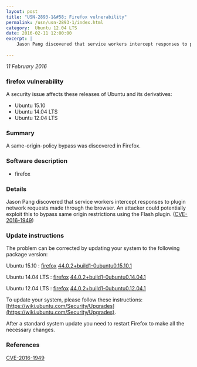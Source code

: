 ```yaml
---
layout: post
title: "USN-2893-1&#58; Firefox vulnerability"
permalink: /usn/usn-2893-1/index.html
category:  Ubuntu 12.04 LTS
date: 2016-02-11 12:00:00
excerpt: |
    Jason Pang discovered that service workers intercept responses to plugin network requests made through the browser. An attacker could potentially exploit this to bypass same origin restrictions using the Flash plugin. ([CVE-2016-1949](http://people.ubuntu.com/~ubuntu-security/cve/CVE-2016-1949)) 
    
--- 
```

 
 

*11 February 2016*

### firefox vulnerability

A security issue affects these releases of Ubuntu and its derivatives:

* Ubuntu 15.10
* Ubuntu 14.04 LTS
* Ubuntu 12.04 LTS

### Summary

A same-origin-policy bypass was discovered in Firefox. 

### Software description

* firefox 

### Details

Jason Pang discovered that service workers intercept responses to plugin network requests made through the browser. An attacker could potentially exploit this to bypass same origin restrictions using the Flash plugin. ([CVE-2016-1949](http://people.ubuntu.com/~ubuntu-security/cve/CVE-2016-1949)) 

### Update instructions

The problem can be corrected by updating your system to the following package version:

Ubuntu 15.10
 : [firefox](https://launchpad.net/ubuntu/+source/firefox) <span> [44.0.2+build1-0ubuntu0.15.10.1](https://launchpad.net/ubuntu/+source/firefox/44.0.2+build1-0ubuntu0.15.10.1) </span> 

Ubuntu 14.04 LTS
 : [firefox](https://launchpad.net/ubuntu/+source/firefox) <span> [44.0.2+build1-0ubuntu0.14.04.1](https://launchpad.net/ubuntu/+source/firefox/44.0.2+build1-0ubuntu0.14.04.1) </span> 

Ubuntu 12.04 LTS
 : [firefox](https://launchpad.net/ubuntu/+source/firefox) <span> [44.0.2+build1-0ubuntu0.12.04.1](https://launchpad.net/ubuntu/+source/firefox/44.0.2+build1-0ubuntu0.12.04.1) </span> 

To update your system, please follow these instructions: [https://wiki.ubuntu.com/Security/Upgrades](https://wiki.ubuntu.com/Security/Upgrades).

After a standard system update you need to restart Firefox to make all the necessary changes. 

### References

 
 [CVE-2016-1949](http://people.ubuntu.com/~ubuntu-security/cve/CVE-2016-1949)
 

